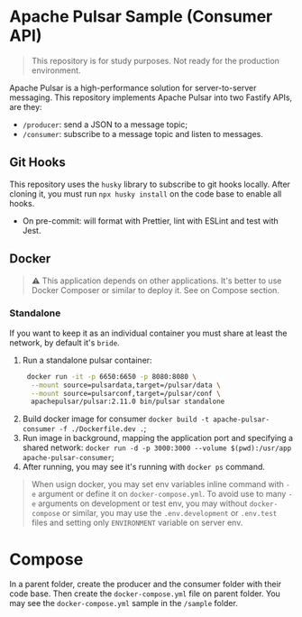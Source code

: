 # Apache Pulsar Sample (Consumer API)

> This repository is for study purposes. Not ready for the production environment.

Apache Pulsar is a high-performance solution for server-to-server messaging. This repository implements Apache Pulsar into two Fastify APIs, are they:

- `/producer`: send a JSON to a message topic;
- `/consumer`: subscribe to a message topic and listen to messages.

## Git Hooks

This repository uses the `husky` library to subscribe to git hooks locally. After cloning it, you must run `npx husky install` on the code base to enable all hooks.

- On pre-commit: will format with Prettier, lint with ESLint and test with Jest.

## Docker

> ⚠️ This application depends on other applications. It's better to use Docker Composer or similar to deploy it. See on Compose section.

### Standalone

If you want to keep it as an individual container you must share at least the network, by default it's `bride`.

1. Run a standalone pulsar container:
   ```sh
	docker run -it -p 6650:6650 -p 8080:8080 \
	 --mount source=pulsardata,target=/pulsar/data \
	 --mount source=pulsarconf,target=/pulsar/conf \
	 apachepulsar/pulsar:2.11.0 bin/pulsar standalone
	 ```
2. Build docker image for consumer `docker build -t apache-pulsar-consumer -f ./Dockerfile.dev .`;
3. Run image in background, mapping the application port and specifying a shared network: `docker run -d -p 3000:3000 --volume $(pwd):/usr/app apache-pulsar-consumer`;
4. After running, you may see it's running with `docker ps` command.

> When usign docker, you may set env variables inline command with `-e` argument or define it on `docker-compose.yml`. To avoid use to many `-e` arguments on development or test env, you may without `docker-compose` or similar, you may use the `.env.development` or `.env.test` files and setting only `ENVIRONMENT` variable on server env.

# Compose

In a parent folder, create the producer and the consumer folder with their code base. Then create the `docker-compose.yml` file on parent folder. You may see the `docker-compose.yml` sample in the `/sample` folder.